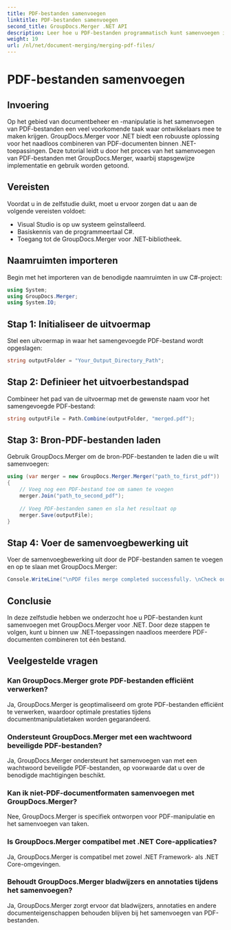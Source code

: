 ```yaml
---
title: PDF-bestanden samenvoegen
linktitle: PDF-bestanden samenvoegen
second_title: GroupDocs.Merger .NET API
description: Leer hoe u PDF-bestanden programmatisch kunt samenvoegen in .NET met behulp van GroupDocs.Merger voor naadloos documentbeheer.
weight: 19
url: /nl/net/document-merging/merging-pdf-files/
---
```


# PDF-bestanden samenvoegen

## Invoering
Op het gebied van documentbeheer en -manipulatie is het samenvoegen van PDF-bestanden een veel voorkomende taak waar ontwikkelaars mee te maken krijgen. GroupDocs.Merger voor .NET biedt een robuuste oplossing voor het naadloos combineren van PDF-documenten binnen .NET-toepassingen. Deze tutorial leidt u door het proces van het samenvoegen van PDF-bestanden met GroupDocs.Merger, waarbij stapsgewijze implementatie en gebruik worden getoond.
## Vereisten
Voordat u in de zelfstudie duikt, moet u ervoor zorgen dat u aan de volgende vereisten voldoet:
- Visual Studio is op uw systeem geïnstalleerd.
- Basiskennis van de programmeertaal C#.
- Toegang tot de GroupDocs.Merger voor .NET-bibliotheek.

## Naamruimten importeren
Begin met het importeren van de benodigde naamruimten in uw C#-project:
```csharp
using System; 
using GroupDocs.Merger;
using System.IO;
```
## Stap 1: Initialiseer de uitvoermap
Stel een uitvoermap in waar het samengevoegde PDF-bestand wordt opgeslagen:
```csharp
string outputFolder = "Your_Output_Directory_Path";
```
## Stap 2: Definieer het uitvoerbestandspad
Combineer het pad van de uitvoermap met de gewenste naam voor het samengevoegde PDF-bestand:
```csharp
string outputFile = Path.Combine(outputFolder, "merged.pdf");
```
## Stap 3: Bron-PDF-bestanden laden
Gebruik GroupDocs.Merger om de bron-PDF-bestanden te laden die u wilt samenvoegen:
```csharp
using (var merger = new GroupDocs.Merger.Merger("path_to_first_pdf"))
{
    // Voeg nog een PDF-bestand toe om samen te voegen
    merger.Join("path_to_second_pdf");
    
    // Voeg PDF-bestanden samen en sla het resultaat op
    merger.Save(outputFile);
}
```
## Stap 4: Voer de samenvoegbewerking uit
Voer de samenvoegbewerking uit door de PDF-bestanden samen te voegen en op te slaan met GroupDocs.Merger:
```csharp
Console.WriteLine("\nPDF files merge completed successfully. \nCheck output in {0}", outputFolder);
```

## Conclusie
In deze zelfstudie hebben we onderzocht hoe u PDF-bestanden kunt samenvoegen met GroupDocs.Merger voor .NET. Door deze stappen te volgen, kunt u binnen uw .NET-toepassingen naadloos meerdere PDF-documenten combineren tot één bestand.

## Veelgestelde vragen
### Kan GroupDocs.Merger grote PDF-bestanden efficiënt verwerken?
Ja, GroupDocs.Merger is geoptimaliseerd om grote PDF-bestanden efficiënt te verwerken, waardoor optimale prestaties tijdens documentmanipulatietaken worden gegarandeerd.
### Ondersteunt GroupDocs.Merger met een wachtwoord beveiligde PDF-bestanden?
Ja, GroupDocs.Merger ondersteunt het samenvoegen van met een wachtwoord beveiligde PDF-bestanden, op voorwaarde dat u over de benodigde machtigingen beschikt.
### Kan ik niet-PDF-documentformaten samenvoegen met GroupDocs.Merger?
Nee, GroupDocs.Merger is specifiek ontworpen voor PDF-manipulatie en het samenvoegen van taken.
### Is GroupDocs.Merger compatibel met .NET Core-applicaties?
Ja, GroupDocs.Merger is compatibel met zowel .NET Framework- als .NET Core-omgevingen.
### Behoudt GroupDocs.Merger bladwijzers en annotaties tijdens het samenvoegen?
Ja, GroupDocs.Merger zorgt ervoor dat bladwijzers, annotaties en andere documenteigenschappen behouden blijven bij het samenvoegen van PDF-bestanden.